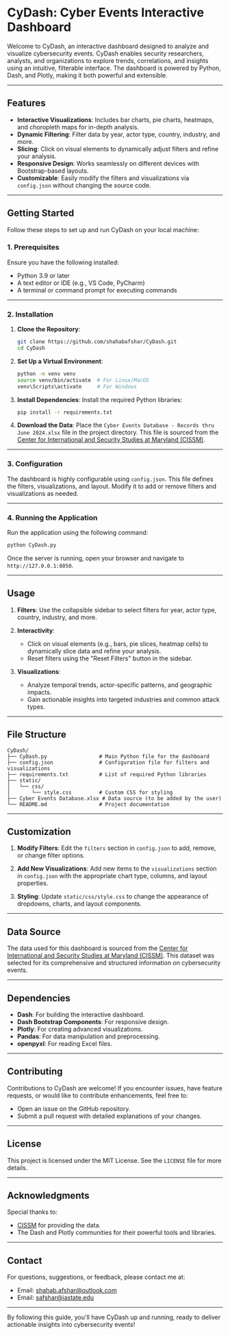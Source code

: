 # **CyDash: Cyber Events Interactive Dashboard**

Welcome to CyDash, an interactive dashboard designed to analyze and visualize cybersecurity events. CyDash enables security researchers, analysts, and organizations to explore trends, correlations, and insights using an intuitive, filterable interface. The dashboard is powered by Python, Dash, and Plotly, making it both powerful and extensible.

---

## **Features**

- **Interactive Visualizations**: Includes bar charts, pie charts, heatmaps, and choropleth maps for in-depth analysis.
- **Dynamic Filtering**: Filter data by year, actor type, country, industry, and more.
- **Slicing**: Click on visual elements to dynamically adjust filters and refine your analysis.
- **Responsive Design**: Works seamlessly on different devices with Bootstrap-based layouts.
- **Customizable**: Easily modify the filters and visualizations via `config.json` without changing the source code.

---

## **Getting Started**

Follow these steps to set up and run CyDash on your local machine:

### **1. Prerequisites**

Ensure you have the following installed:
- Python 3.9 or later
- A text editor or IDE (e.g., VS Code, PyCharm)
- A terminal or command prompt for executing commands

---

### **2. Installation**

1. **Clone the Repository**:
   ```bash
   git clone https://github.com/shahabafshar/CyDash.git
   cd CyDash
   ```

2. **Set Up a Virtual Environment**:
   ```bash
   python -m venv venv
   source venv/bin/activate  # For Linux/MacOS
   venv\Scripts\activate     # For Windows
   ```

3. **Install Dependencies**:
   Install the required Python libraries:
   ```bash
   pip install -r requirements.txt
   ```

4. **Download the Data**:
   Place the `Cyber Events Database - Records thru June 2024.xlsx` file in the project directory. This file is sourced from the [Center for International and Security Studies at Maryland (CISSM)](https://cissm.umd.edu/cyber-events-database).

---

### **3. Configuration**

The dashboard is highly configurable using `config.json`. This file defines the filters, visualizations, and layout. Modify it to add or remove filters and visualizations as needed.

---

### **4. Running the Application**

Run the application using the following command:
```bash
python CyDash.py
```

Once the server is running, open your browser and navigate to `http://127.0.0.1:8050`.

---

## **Usage**

1. **Filters**:
   Use the collapsible sidebar to select filters for year, actor type, country, industry, and more.
   
2. **Interactivity**:
   - Click on visual elements (e.g., bars, pie slices, heatmap cells) to dynamically slice data and refine your analysis.
   - Reset filters using the "Reset Filters" button in the sidebar.

3. **Visualizations**:
   - Analyze temporal trends, actor-specific patterns, and geographic impacts.
   - Gain actionable insights into targeted industries and common attack types.

---

## **File Structure**

```
CyDash/
├── CyDash.py                 # Main Python file for the dashboard
├── config.json               # Configuration file for filters and visualizations
├── requirements.txt          # List of required Python libraries
├── static/
│   └── css/
│       └── style.css         # Custom CSS for styling
├── Cyber Events Database.xlsx # Data source (to be added by the user)
└── README.md                 # Project documentation
```

---

## **Customization**

1. **Modify Filters**:
   Edit the `filters` section in `config.json` to add, remove, or change filter options.

2. **Add New Visualizations**:
   Add new items to the `visualizations` section in `config.json` with the appropriate chart type, columns, and layout properties.

3. **Styling**:
   Update `static/css/style.css` to change the appearance of dropdowns, charts, and layout components.

---

## **Data Source**

The data used for this dashboard is sourced from the [Center for International and Security Studies at Maryland (CISSM)](https://cissm.umd.edu/cyber-events-database). This dataset was selected for its comprehensive and structured information on cybersecurity events.

---

## **Dependencies**

- **Dash**: For building the interactive dashboard.
- **Dash Bootstrap Components**: For responsive design.
- **Plotly**: For creating advanced visualizations.
- **Pandas**: For data manipulation and preprocessing.
- **openpyxl**: For reading Excel files.

---

## **Contributing**

Contributions to CyDash are welcome! If you encounter issues, have feature requests, or would like to contribute enhancements, feel free to:
- Open an issue on the GitHub repository.
- Submit a pull request with detailed explanations of your changes.

---

## **License**

This project is licensed under the MIT License. See the `LICENSE` file for more details.

---

## **Acknowledgments**

Special thanks to:
- [CISSM](https://cissm.umd.edu/) for providing the data.
- The Dash and Plotly communities for their powerful tools and libraries.

---

## **Contact**

For questions, suggestions, or feedback, please contact me at:
- Email: [shahab.afshar@outlook.com](mailto:shahab.afshar@outlook.com)
- Email: [safshar@iastate.edu](mailto:safshar@iastate.edu)

---

By following this guide, you'll have CyDash up and running, ready to deliver actionable insights into cybersecurity events!
